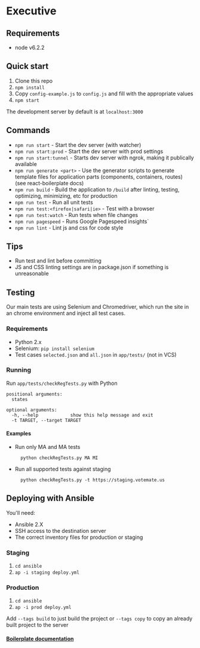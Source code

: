 Executive
===

## Requirements
* node v6.2.2

## Quick start

1. Clone this repo
2. `npm install`
3. Copy `config-example.js` to `config.js` and fill with the appropriate values
4. `npm start`

The development server by default is at `localhost:3000`

## Commands
* `npm run start` - Start the dev server (with watcher)
* `npm run start:prod` - Start the dev server with prod settings
* `npm run start:tunnel` - Starts dev server with ngrok, making it publically available
* `npm run generate <part>` - Use the generator scripts to generate template files for application parts (components, containers, routes) (see react-boilerplate docs)
* `npm run build` - Build the application to `/build` after linting, testing, optimizing, minimizing, etc for production
* `npm run test` - Run all unit tests
* `npm run test:<firefox|safari|ie>` - Test with a browser
* `npm run test:watch` - Run tests when file changes
* `npm run pagespeed` - Runs Google Pagespeed insights`
* `npm run lint` - Lint js and css for code style

## Tips
* Run test and lint before committing
* JS and CSS linting settings are in package.json if something is unreasonable

## Testing
Our main tests are using Selenium and Chromedriver, which run the site in an chrome environment and inject all test cases. 
### Requirements
- Python 2.x
- Selenium: `pip install selenium`
- Test cases `selected.json` and `all.json` in `app/tests/` (not in VCS)

### Running
Run `app/tests/checkRegTests.py` with Python

```
positional arguments:
  states

optional arguments:
  -h, --help            show this help message and exit
  -t TARGET, --target TARGET
```
#### Examples
- Run only MA and MA tests 

		python checkRegTests.py MA MI
		
- Run all supported tests against staging
		
		python checkRegTests.py -t https://staging.votemate.us

## Deploying with Ansible
You'll need:

* Ansible 2.X
* SSH access to the destination server
* The correct inventory files for production or staging

### Staging
1. `cd ansible`
2. `ap -i staging deploy.yml`

### Production
1. `cd ansible`
2. `ap -i prod deploy.yml`

Add `--tags build` to just build the project or `--tags copy` to copy an already built project to the server

#### [Boilerplate documentation](https://github.com/mxstbr/react-boilerplate/tree/master/docs)

